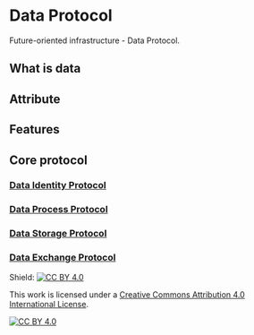 # Data Protocol
Future-oriented infrastructure - Data Protocol.

## What is data

## Attribute

## Features

## Core protocol
### [Data Identity Protocol](./identity)

### [Data Process Protocol](./process)

### [Data Storage Protocol](./storage)

### [Data Exchange Protocol](./exchange)


Shield: [![CC BY 4.0][cc-by-shield]][cc-by]

This work is licensed under a
[Creative Commons Attribution 4.0 International License][cc-by].

[![CC BY 4.0][cc-by-image]][cc-by]

[cc-by]: http://creativecommons.org/licenses/by/4.0/
[cc-by-image]: https://i.creativecommons.org/l/by/4.0/88x31.png
[cc-by-shield]: https://img.shields.io/badge/License-CC%20BY%204.0-lightgrey.svg
